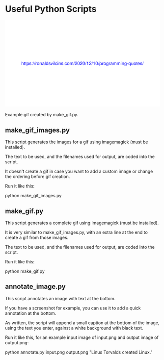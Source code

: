 # Useful Python Scripts

![example gif](output.gif)

Example gif created by make_gif.py.

## make_gif_images.py

This script generates the images for a gif using imagemagick (must be installed).

The text to be used, and the filenames used for output, are coded into the script.

It doesn't create a gif in case you want to add a custom image or change the ordering before gif creation.

Run it like this:

python make_gif_images.py

## make_gif.py

This script generates a complete gif using imagemagick (must be installed). 

It is very similar to make_gif_images.py, with an extra line at the end to create a gif from those images.

The text to be used, and the filenames used for output, are coded into the script.

Run it like this:

python make_gif.py

## annotate_image.py

This script annotates an image with text at the bottom.

If you have a screenshot for example, you can use it to add a quick annotation at the bottom.

As written, the script will append a small caption at the bottom of the image, using the text you enter, against a white background with black text.

Run it like this, for an example input image of input.png and output image of output.png:

python annotate.py input.png output.png "Linus Torvalds created Linux."
